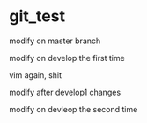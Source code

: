 # git_test
modify on master branch

modify on develop the first time

vim again, shit

modify after develop1 changes

modify on devleop the second time
